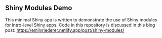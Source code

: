 ## Shiny Modules Demo

This minimal Shiny app is written to demonstrate the use of Shiny modules for intro-level Shiny apps. Code in this repository is discussed in this blog post: https://emilyriederer.netlify.app/post/shiny-modules/